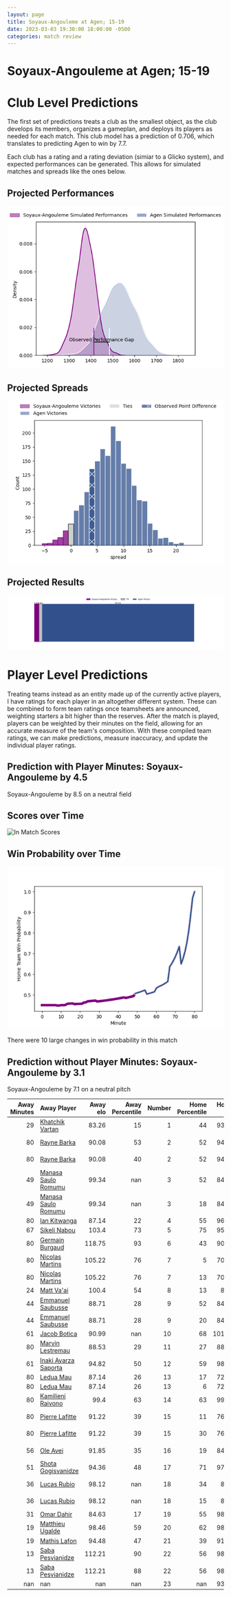 ```yaml
---  
layout: page  
title: Soyaux-Angouleme at Agen; 15-19  
date: 2023-03-03 19:30:00 18:00:00 -0500  
categories: match review  
---
```

# Soyaux-Angouleme at Agen; 15-19

# Club Level Predictions


The first set of predictions treats a club as the smallest object, as the club develops its members, organizes a gameplan, and deploys its players as needed for each match. This club model has a prediction of 0.706, which translates to predicting Agen to win by 7.7.

Each club has a rating and a rating deviation (simiar to a Glicko system), and expected performances can be generated. This allows for simulated matches and spreads like the ones below.
## Projected Performances


![Projected Performances](plots/performances_2023-03-03-Agen-Soyaux-Angouleme.png)
## Projected Spreads


![Projected Spreads](plots/spreads_2023-03-03-Agen-Soyaux-Angouleme.png)
## Projected Results


![Projected Results](plots/resultbar_2023-03-03-Agen-Soyaux-Angouleme.png)
# Player Level Predictions


Treating teams instead as an entity made up of the currently active players, I have ratings for each player in an altogether different system. These can be combined to form team ratings once teamsheets are announced, weighting starters a bit higher than the reserves. After the match is played, players can be weighted by their minutes on the field, allowing for an accurate measure of the team's composition. With these compiled team ratings, we can make predictions, measure inaccuracy, and update the individual player ratings.
## Prediction with Player Minutes: Soyaux-Angouleme by 4.5


Soyaux-Angouleme by 8.5 on a neutral field
## Scores over Time


![In Match Scores](plots/recap_scores_2023-03-03-Agen-Soyaux-Angouleme.png)
## Win Probability over Time


![In Match Predictions](plots/recap_prob_2023-03-03-Agen-Soyaux-Angouleme.png)

There were 10 large changes in win probability in this match
## Prediction without Player Minutes: Soyaux-Angouleme by 3.1


Soyaux-Angouleme by 7.1 on a neutral pitch



|   Away Minutes | Away Player                                                            |   Away elo |   Away Percentile |   Number |   Home Percentile |   Home elo | Home Player                                                                              |   Home Minutes |
|---------------:|:-----------------------------------------------------------------------|-----------:|------------------:|---------:|------------------:|-----------:|:-----------------------------------------------------------------------------------------|---------------:|
|             29 | [Khatchik Vartan](..//playerfiles//KhatchikVartan_cleaned.md)          |      83.26 |                15 |        1 |                44 |      93.46 | [Richard Barrington](..//playerfiles//RichardBarrington_cleaned.md)                      |             49 |
|             80 | [Rayne Barka](..//playerfiles//RayneBarka_cleaned.md)                  |      90.08 |                53 |        2 |                52 |      94.19 | [Mike Sosene-Feagai](..//playerfiles//MikeSosene-Feagai_cleaned.md)                      |             49 |
|             80 | [Rayne Barka](..//playerfiles//RayneBarka_cleaned.md)                  |      90.08 |                40 |        2 |                52 |      94.19 | [Mike Sosene-Feagai](..//playerfiles//MikeSosene-Feagai_cleaned.md)                      |             49 |
|             49 | [Manasa Saulo Romumu](..//playerfiles//ManasaSauloRomumu_cleaned.md)   |      99.34 |               nan |        3 |                52 |      84.97 | [Alex Burin](..//playerfiles//AlexBurin_cleaned.md)                                      |             55 |
|             49 | [Manasa Saulo Romumu](..//playerfiles//ManasaSauloRomumu_cleaned.md)   |      99.34 |               nan |        3 |                18 |      84.97 | [Alex Burin](..//playerfiles//AlexBurin_cleaned.md)                                      |             55 |
|             80 | [Ian Kitwanga](..//playerfiles//IanKitwanga_cleaned.md)                |      87.14 |                22 |        4 |                55 |      96.51 | [Joe Maksymiw](..//playerfiles//JoeMaksymiw_cleaned.md)                                  |             80 |
|             67 | [Sikeli Nabou](..//playerfiles//SikeliNabou_cleaned.md)                |     103.4  |                73 |        5 |                75 |      95.34 | [Evan Olmstead](..//playerfiles//EvanOlmstead_cleaned.md)                                |             55 |
|             80 | [Germain Burgaud](..//playerfiles//GermainBurgaud_cleaned.md)          |     118.75 |                93 |        6 |                43 |      90.42 | [Antoine Erbani](..//playerfiles//AntoineErbani_cleaned.md)                              |             80 |
|             80 | [Nicolas Martins](..//playerfiles//NicolasMartins_cleaned.md)          |     105.22 |                76 |        7 |                 5 |      70.95 | [Vincent Farré](..//playerfiles//VincentFarré_cleaned.md)                                |             80 |
|             80 | [Nicolas Martins](..//playerfiles//NicolasMartins_cleaned.md)          |     105.22 |                76 |        7 |                13 |      70.95 | [Vincent Farré](..//playerfiles//VincentFarré_cleaned.md)                                |             80 |
|             24 | [Matt Va'ai](..//playerfiles//MattVa'ai_cleaned.md)                    |     100.4  |                54 |        8 |                13 |      81.6  | [Fotu Lokotui](..//playerfiles//FotuLokotui_cleaned.md)                                  |             61 |
|             44 | [Emmanuel Saubusse](..//playerfiles//EmmanuelSaubusse_cleaned.md)      |      88.71 |                28 |        9 |                52 |      84.08 | [Sonatane Takulua](..//playerfiles//SonataneTakulua_cleaned.md)                          |             60 |
|             44 | [Emmanuel Saubusse](..//playerfiles//EmmanuelSaubusse_cleaned.md)      |      88.71 |                28 |        9 |                20 |      84.08 | [Sonatane Takulua](..//playerfiles//SonataneTakulua_cleaned.md)                          |             60 |
|             61 | [Jacob Botica](..//playerfiles//JacobBotica_cleaned.md)                |      90.99 |               nan |       10 |                68 |     101.58 | [Thomas Vincent](..//playerfiles//ThomasVincent_cleaned.md)                              |             80 |
|             80 | [Marvin Lestremau](..//playerfiles//MarvinLestremau_cleaned.md)        |      88.53 |                29 |       11 |                27 |      88.14 | [Iban Etcheverry](..//playerfiles//IbanEtcheverry_cleaned.md)                            |             80 |
|             61 | [Inaki Ayarza Saporta](..//playerfiles//InakiAyarzaSaporta_cleaned.md) |      94.82 |                50 |       12 |                59 |      98.26 | [Kolinio Ramoka](..//playerfiles//KolinioRamoka_cleaned.md)                              |             80 |
|             80 | [Ledua Mau](..//playerfiles//LeduaMau_cleaned.md)                      |      87.14 |                26 |       13 |                17 |      72.59 | [Théo Belan](..//playerfiles//ThéoBelan_cleaned.md)                                      |             49 |
|             80 | [Ledua Mau](..//playerfiles//LeduaMau_cleaned.md)                      |      87.14 |                26 |       13 |                 6 |      72.59 | [Théo Belan](..//playerfiles//ThéoBelan_cleaned.md)                                      |             49 |
|             80 | [Kamilieni Raivono](..//playerfiles//KamilieniRaivono_cleaned.md)      |      99.4  |                63 |       14 |                63 |      99.44 | [Inoke Nalaga Kurukuruvakatini](..//playerfiles//InokeNalagaKurukuruvakatini_cleaned.md) |             80 |
|             80 | [Pierre Lafitte](..//playerfiles//PierreLafitte_cleaned.md)            |      91.22 |                39 |       15 |                11 |      76.99 | [Mathieu Lamoulie](..//playerfiles//MathieuLamoulie_cleaned.md)                          |             60 |
|             80 | [Pierre Lafitte](..//playerfiles//PierreLafitte_cleaned.md)            |      91.22 |                39 |       15 |                30 |      76.99 | [Mathieu Lamoulie](..//playerfiles//MathieuLamoulie_cleaned.md)                          |             60 |
|             56 | [Ole Avei](..//playerfiles//OleAvei_cleaned.md)                        |      91.85 |                35 |       16 |                19 |      84.84 | [Elton Thomas Jantjies](..//playerfiles//EltonThomasJantjies_cleaned.md)                 |             31 |
|             51 | [Shota Gogisvanidze](..//playerfiles//ShotaGogisvanidze_cleaned.md)    |      94.36 |                48 |       17 |                71 |      97.75 | [Clément Martinez](..//playerfiles//ClémentMartinez_cleaned.md)                          |             31 |
|             36 | [Lucas Rubio](..//playerfiles//LucasRubio_cleaned.md)                  |      98.12 |               nan |       18 |                34 |      83.3  | [Hans Lombard-Buret](..//playerfiles//HansLombard-Buret_cleaned.md)                      |             31 |
|             36 | [Lucas Rubio](..//playerfiles//LucasRubio_cleaned.md)                  |      98.12 |               nan |       18 |                15 |      83.3  | [Hans Lombard-Buret](..//playerfiles//HansLombard-Buret_cleaned.md)                      |             31 |
|             31 | [Omar Dahir](..//playerfiles//OmarDahir_cleaned.md)                    |      84.63 |                17 |       19 |                55 |      98.16 | [Beau Farrance](..//playerfiles//BeauFarrance_cleaned.md)                                |             25 |
|             19 | [Matthieu Ugalde](..//playerfiles//MatthieuUgalde_cleaned.md)          |      98.46 |                59 |       20 |                62 |      98.68 | [Zak Farrance](..//playerfiles//ZakFarrance_cleaned.md)                                  |             25 |
|             19 | [Mathis Lafon](..//playerfiles//MathisLafon_cleaned.md)                |      94.48 |                47 |       21 |                39 |      91.25 | [Theo Idjellidaine](..//playerfiles//TheoIdjellidaine_cleaned.md)                        |             20 |
|             13 | [Saba Pesvianidze](..//playerfiles//SabaPesvianidze_cleaned.md)        |     112.21 |                90 |       22 |                56 |      98.04 | [Jean-Marcellin Buttin](..//playerfiles//Jean-MarcellinButtin_cleaned.md)                |             20 |
|             13 | [Saba Pesvianidze](..//playerfiles//SabaPesvianidze_cleaned.md)        |     112.21 |                88 |       22 |                56 |      98.04 | [Jean-Marcellin Buttin](..//playerfiles//Jean-MarcellinButtin_cleaned.md)                |             20 |
|            nan | nan                                                                    |     nan    |               nan |       23 |               nan |      93.83 | [Julien Lebian](..//playerfiles//JulienLebian_cleaned.md)                                |             19 |

